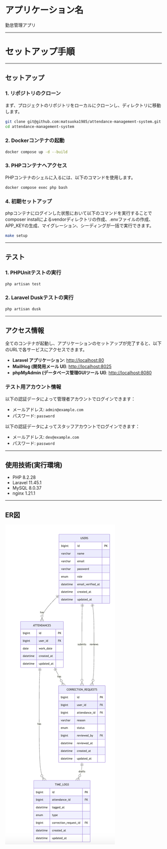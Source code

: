 # アプリケーション名

勤怠管理アプリ

-----


# セットアップ手順


-----

##  セットアップ

### 1\. リポジトリのクローン

まず、プロジェクトのリポジトリをローカルにクローンし、ディレクトリに移動します。

```bash
git clone git@github.com:matsuoka1985/attendance-management-system.git
cd attendance-management-system
```

### 2\. Dockerコンテナの起動



```bash
docker compose up -d --build
```

### 3\.  PHPコンテナへアクセス

PHPコンテナのシェルに入るには、以下のコマンドを使用します。

```bash
docker compose exec php bash
```

### 4\. 初期セットアップ

phpコンテナにログインした状態において以下のコマンドを実行することでcomposer installによるvendorディレクトリの作成、.envファイルの作成、APP_KEYの生成、マイグレーション、シーディングが一括で実行できます。
```bash
make setup
```

-----

##  テスト


### 1\. PHPUnitテストの実行


```bash
php artisan test
```

### 2\. Laravel Duskテストの実行


```bash
php artisan dusk
```

-----

##  アクセス情報

全てのコンテナが起動し、アプリケーションのセットアップが完了すると、以下のURLで各サービスにアクセスできます。

  * **Laravel アプリケーション**: [http://localhost:80](http://localhost:80)
  * **MailHog (開発用メール UI)**: [http://localhost:8025](http://localhost:8025)
  * **phpMyAdmin (データベース管理GUIツール UI)**: [http://localhost:8080](http://localhost:8080)


### テスト用アカウント情報

以下の認証データによって管理者アカウントでログインできます：

- メールアドレス: `admin@example.com`
- パスワード: `password`

以下の認証データによってスタッフアカウントでログインできます：

- メールアドレス: `dev@example.com`
- パスワード: `password`


---

## 使用技術(実行環境)

* PHP 8.2.28
* Laravel 11.45.1
* MySQL 8.0.37
* nginx 1.21.1

---

## ER図


![ER図](erd.png)

